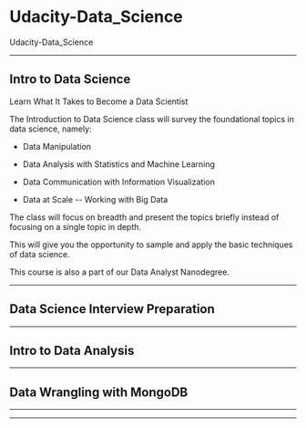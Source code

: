 # Udacity-Data_Science
Udacity-Data_Science


-------

## Intro to Data Science

Learn What It Takes to Become a Data Scientist

The Introduction to Data Science class will survey the foundational topics in data science, namely:

- Data Manipulation

- Data Analysis with Statistics and Machine Learning

- Data Communication with Information Visualization

- Data at Scale -- Working with Big Data

The class will focus on breadth and present the topics briefly instead of focusing on a single topic in depth. 

This will give you the opportunity to sample and apply the basic techniques of data science.

This course is also a part of our Data Analyst Nanodegree.

-------


## Data Science Interview Preparation





-------


## Intro to Data Analysis



-------

## Data Wrangling with MongoDB



-------







-------





